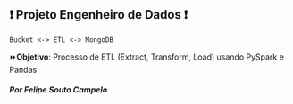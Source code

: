 ## ❗ Projeto Engenheiro de Dados ❗

`Bucket <-> ETL <-> MongoDB`

⏩**Objetivo**: Processo de ETL (Extract, Transform, Load) usando PySpark e Pandas

##### *Por Felipe Souto Campelo*
